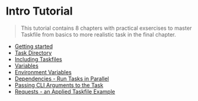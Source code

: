 # Intro Tutorial

> This tutorial contains 8 chapters with practical exsercises to master  
> Taskfile from basics to more realistic task in the final chapter.

- [Getting started](./c01_getting_started/README.md)
- [Task Directory](./c02_task_directory/README.md)
- [Including Taskfiles](./c03_including_taskfiles/README.md)
- [Variables](./c04_vars/README.md)
- [Environment Variables](./c05_env_vars/README.md)
- [Dependencies - Run Tasks in Parallel](./c06_deps/README.md)
- [Passing CLI Arguments to the Task](./c07_cli_args/README.md)
- [Requests - an Applied Taskfile Example](./c08_requests/README.md)
